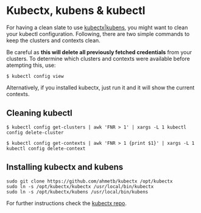 
# Kubectx, kubens & kubectl

For having a clean slate to use [kubectx|kubens](https://github.com/ahmetb/kubectx), you might want to clean your kubectl configuration.
Following, there are two simple commands to keep the clusters and contexts clean.

Be careful as **this will delete all previously fetched credentials** from your clusters. To determine which clusters and contexts were available before atempting this, use:

    $ kubectl config view
   Alternatively, if you installed kubectx, just run it and it will show the current contexts.

## Cleaning kubectl

    $ kubectl config get-clusters | awk 'FNR > 1' | xargs -L 1 kubectl config delete-cluster

    $ kubectl config get-contexts | awk 'FNR > 1 {print $1}' | xargs -L 1 kubectl config delete-context

## Installing kubectx and kubens

    sudo git clone https://github.com/ahmetb/kubectx /opt/kubectx
    sudo ln -s /opt/kubectx/kubectx /usr/local/bin/kubectx
    sudo ln -s /opt/kubectx/kubens /usr/local/bin/kubens
For further instructions check the [kubectx repo](https://github.com/ahmetb/kubectx).

